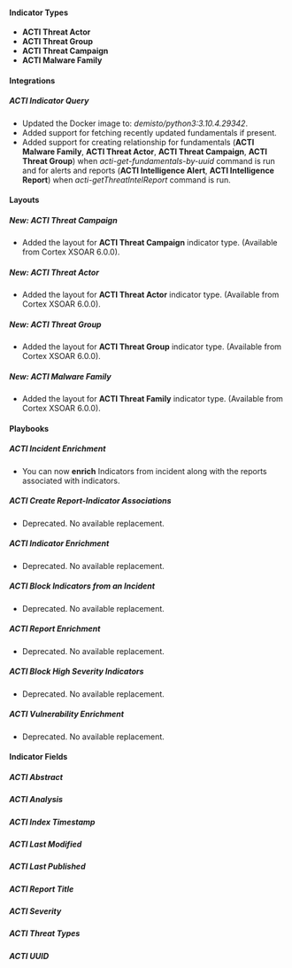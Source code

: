 
#### Indicator Types
- **ACTI Threat Actor**
- **ACTI Threat Group**
- **ACTI Threat Campaign**
- **ACTI Malware Family**

#### Integrations
##### **ACTI Indicator Query**
- Updated the Docker image to: *demisto/python3:3.10.4.29342*.
- Added support for fetching recently updated fundamentals if present.
- Added support for creating relationship for fundamentals (**ACTI Malware Family**, **ACTI Threat Actor**, **ACTI Threat Campaign**, **ACTI Threat Group**) when *acti-get-fundamentals-by-uuid* command is run and for alerts and reports (**ACTI Intelligence Alert**, **ACTI Intelligence Report**) when *acti-getThreatIntelReport* command is run.


#### Layouts
##### New: ACTI Threat Campaign
- Added the layout for **ACTI Threat Campaign** indicator type. (Available from Cortex XSOAR 6.0.0).
##### New: ACTI Threat Actor
- Added the layout for **ACTI Threat Actor** indicator type. (Available from Cortex XSOAR 6.0.0).
##### New: ACTI Threat Group
- Added the layout for **ACTI Threat Group** indicator type. (Available from Cortex XSOAR 6.0.0).
##### New: ACTI Malware Family
- Added the layout for **ACTI Threat Family** indicator type. (Available from Cortex XSOAR 6.0.0).

#### Playbooks
##### ACTI Incident Enrichment
- You can now **enrich** Indicators from incident along with the reports associated with indicators.

##### ACTI Create Report-Indicator Associations
- Deprecated. No available replacement.

##### ACTI Indicator Enrichment
- Deprecated. No available replacement.

##### ACTI Block Indicators from an Incident
- Deprecated. No available replacement.

##### ACTI Report Enrichment
- Deprecated. No available replacement.

##### ACTI Block High Severity Indicators
- Deprecated. No available replacement.

##### ACTI Vulnerability Enrichment
- Deprecated. No available replacement.

#### Indicator Fields
##### ACTI Abstract
##### ACTI Analysis
##### ACTI Index Timestamp
##### ACTI Last Modified
##### ACTI Last Published
##### ACTI Report Title
##### ACTI Severity
##### ACTI Threat Types
##### ACTI UUID